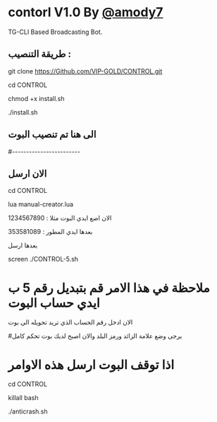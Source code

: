# contorl V1.0 By [@amody7](Https://T.Me/amody7)

TG-CLI Based Broadcasting Bot.

## طريقة التنصيب :

git clone https://Github.com/VIP-GOLD/CONTROL.git

cd CONTROL

chmod +x install.sh

./install.sh

## الى هنا تم تنصيب البوت
#------------------------
## الان ارسل


cd CONTROL

lua manual-creator.lua

الان اضع ايدي البوت مثلا : 1234567890

بعدها ايدي المطور : 353581089

بعدها ارسل

screen ./CONTROL-5.sh
# ملاحظة في هذا الامر قم بتبديل رقم 5 ب ايدي حساب البوت
الان ادخل رقم الحساب الذي تريد تحويله الى بوت

#يرجى وضع علامة الزائد ورمز البلد
والان اصبح لديك بوت تحكم كامل

# اذا توقف البوت ارسل هذه الاوامر


cd CONTROL

killall bash

./anticrash.sh


